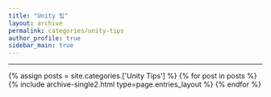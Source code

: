```yaml
---
title: "Unity 팁"
layout: archive
permalink: categories/unity-tips
author_profile: true
sidebar_main: true
---
```


<!-- 공백이 포함되어 있는 카테고리 이름의 경우 site.categories['a b c'] 이런식으로! -->

***

{% assign posts = site.categories.['Unity Tips'] %}
{% for post in posts %} {% include archive-single2.html type=page.entries_layout %} {% endfor %}
